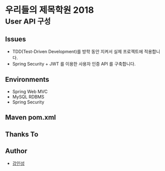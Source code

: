 # 우리들의 제목학원 2018<br/><small>User API 구성</small>

## Issues
- TDD(Test-Driven Development)를 방학 동안 지켜서 실제 프로젝트에 적용합니다.
- Spring Security + JWT 를 이용한 사용자 인증 API 를 구축합니다.

## Environments
- Spring Web MVC
- MySQL RDBMS
- Spring Security

## Maven pom.xml

## Thanks To

## Author
- [강인성](http://github.com/tails5555)